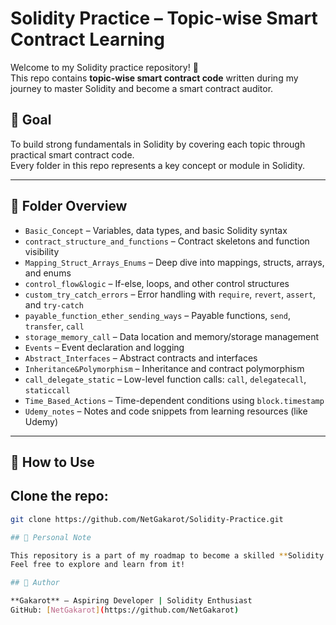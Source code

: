 # Solidity Practice – Topic-wise Smart Contract Learning

Welcome to my Solidity practice repository! 🧠  
This repo contains **topic-wise smart contract code** written during my journey to master Solidity and become a smart contract auditor.

## 🎯 Goal

To build strong fundamentals in Solidity by covering each topic through practical smart contract code.  
Every folder in this repo represents a key concept or module in Solidity.

---

## 📂 Folder Overview

- `Basic_Concept` – Variables, data types, and basic Solidity syntax
- `contract_structure_and_functions` – Contract skeletons and function visibility
- `Mapping_Struct_Arrays_Enums` – Deep dive into mappings, structs, arrays, and enums
- `control_flow&logic` – If-else, loops, and other control structures
- `custom_try_catch_errors` – Error handling with `require`, `revert`, `assert`, and `try-catch`
- `payable_function_ether_sending_ways` – Payable functions, `send`, `transfer`, `call`
- `storage_memory_call` – Data location and memory/storage management
- `Events` – Event declaration and logging
- `Abstract_Interfaces` – Abstract contracts and interfaces
- `Inheritance&Polymorphism` – Inheritance and contract polymorphism
- `call_delegate_static` – Low-level function calls: `call`, `delegatecall`, `staticcall`
- `Time_Based_Actions` – Time-dependent conditions using `block.timestamp`
- `Udemy_notes` – Notes and code snippets from learning resources (like Udemy)

---

## 🚀 How to Use

## Clone the repo:
   ```bash
   git clone https://github.com/NetGakarot/Solidity-Practice.git

## 🧠 Personal Note

This repository is a part of my roadmap to become a skilled **Solidity developer** and **smart contract auditor**.  
Feel free to explore and learn from it!

## 👤 Author

**Gakarot** – Aspiring Developer | Solidity Enthusiast  
GitHub: [NetGakarot](https://github.com/NetGakarot)
